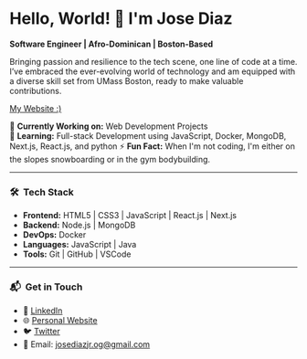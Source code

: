 # **Hello, World! 👋 I'm Jose Diaz**

**Software Engineer | Afro-Dominican | Boston-Based**

Bringing passion and resilience to the tech scene, one line of code at a time. I’ve embraced the ever-evolving world of technology and am equipped with a diverse skill set from UMass Boston, ready to make valuable contributions.

[My Website :)](https://josediazdev.com)

🔭 **Currently Working on:** Web Development Projects  
🌱 **Learning:** Full-stack Development using JavaScript, Docker, MongoDB, Next.js, React.js, and python
⚡ **Fun Fact:** When I'm not coding, I'm either on the slopes snowboarding or in the gym bodybuilding.

---

### 🛠 **&nbsp;Tech Stack**

- **Frontend:** HTML5 | CSS3 | JavaScript | React.js | Next.js
- **Backend:** Node.js | MongoDB
- **DevOps:** Docker
- **Languages:** JavaScript | Java
- **Tools:** Git | GitHub | VSCode

---

### 📬 **&nbsp;Get in Touch**

- 💼 [LinkedIn](https://linkedin.com/in/josediazdev)
- 🌐 [Personal Website](https://josediazdev.com)
- 🐦 [Twitter](https://twitter.com/diazjosedev)
- 📧 Email: josediazjr.og@gmail.com
<!-- - 📝 [Blog](YOUR_BLOG_LINK) (🔜 Coming Soon!) -->
